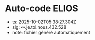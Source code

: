 # Auto-code ELIOS
- ts: 2025-10-02T05:38:27.304Z
- sig: ∞.je.toi.nous.432.528
- note: fichier généré automatiquement